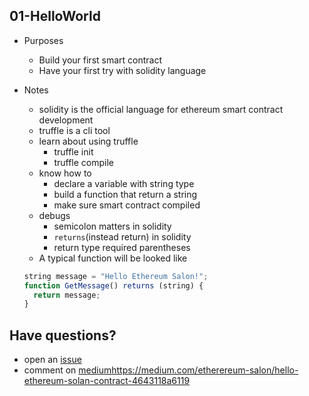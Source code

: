 ## 01-HelloWorld

- Purposes
  - Build your first smart contract
  - Have your first try with solidity language

- Notes
  - solidity is the official language for ethereum smart contract development
  - truffle is a cli tool
  - learn about using truffle 
    - truffle init
    - truffle compile
  - know how to 
    - declare a variable with string type
    - build a function that return a string
    - make sure smart contract compiled 
  - debugs
    - semicolon matters in solidity
    - `returns`(instead return) in solidity
    - return type required parentheses
  - A typical function will be looked like
  ```javascript
  string message = "Hello Ethereum Salon!";
  function GetMessage() returns (string) {
    return message;
  }
  ```

## Have questions?
- open an [issue](https://github.com/amazingandyyy/the-good-ethereum-smart-contract-tutorial/issues)
- comment on [medium]()https://medium.com/etherereum-salon/hello-ethereum-solan-contract-4643118a6119
